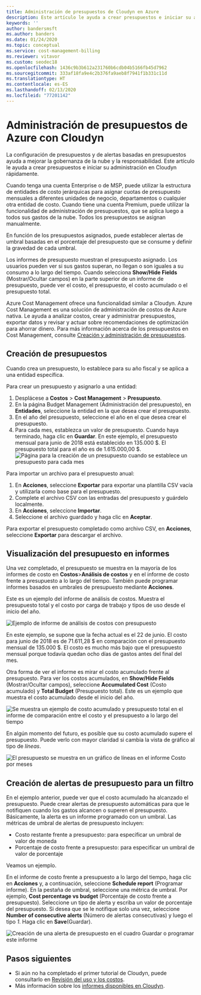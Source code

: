 ```yaml
---
title: Administración de presupuestos de Cloudyn en Azure
description: Este artículo le ayuda a crear presupuestos e iniciar su administración en Cloudyn rápidamente.
keywords: ''
author: bandersmsft
ms.author: banders
ms.date: 01/24/2020
ms.topic: conceptual
ms.service: cost-management-billing
ms.reviewer: vitavor
ms.custom: seodec18
ms.openlocfilehash: 1436c9b3b612a231760b6cdb04b5166fb45d7962
ms.sourcegitcommit: 333af18fa9e4c2b376fa9aeb8f7941f1b331c11d
ms.translationtype: HT
ms.contentlocale: es-ES
ms.lasthandoff: 02/13/2020
ms.locfileid: "77201142"
---
```

# <a name="manage-azure-budgets-with-cloudyn"></a>Administración de presupuestos de Azure con Cloudyn

La configuración de presupuestos y de alertas basadas en presupuestos ayuda a mejorar la gobernanza de la nube y la responsabilidad. Este artículo le ayuda a crear presupuestos e iniciar su administración en Cloudyn rápidamente.

Cuando tenga una cuenta Enterprise o de MSP, puede utilizar la estructura de entidades de costo jerárquicas para asignar cuotas de presupuesto mensuales a diferentes unidades de negocio, departamentos o cualquier otra entidad de costo. Cuando tiene una cuenta Premium, puede utilizar la funcionalidad de administración de presupuestos, que se aplica luego a todos sus gastos de la nube. Todos los presupuestos se asignan manualmente.

En función de los presupuestos asignados, puede establecer alertas de umbral basadas en el porcentaje del presupuesto que se consume y definir la gravedad de cada umbral.

Los informes de presupuesto muestran el presupuesto asignado. Los usuarios pueden ver si sus gastos superan, no llegan o son iguales a su consumo a lo largo del tiempo. Cuando selecciona **Show/Hide Fields** (Mostrar/Ocultar campos) en la parte superior de un informe de presupuesto, puede ver el costo, el presupuesto, el costo acumulado o el presupuesto total.

Azure Cost Management ofrece una funcionalidad similar a Cloudyn. Azure Cost Management es una solución de administración de costos de Azure nativa. Le ayuda a analizar costos, crear y administrar presupuestos, exportar datos y revisar y actuar sobre recomendaciones de optimización para ahorrar dinero. Para más información acerca de los presupuestos en Cost Management, consulte [Creación y administración de presupuestos](../costs/tutorial-acm-create-budgets.md).

## <a name="create-budgets"></a>Creación de presupuestos

Cuando crea un presupuesto, lo establece para su año fiscal y se aplica a una entidad específica.

Para crear un presupuesto y asignarlo a una entidad:

1. Desplácese a **Costos** &gt; **Cost Management** &gt; **Presupuesto**.
2. En la página Budget Management (Administración del presupuesto), en **Entidades**, seleccione la entidad en la que desea crear el presupuesto.
3. En el año del presupuesto, seleccione el año en el que desea crear el presupuesto.
4. Para cada mes, establezca un valor de presupuesto. Cuando haya terminado, haga clic en **Guardar**.
En este ejemplo, el presupuesto mensual para junio de 2018 está establecido en 135.000 $. El presupuesto total para el año es de 1.615.000,00 $.
![Página para la creación de un presupuesto cuando se establece un presupuesto para cada mes](./media/manage-budgets/set-budget.png)


Para importar un archivo para el presupuesto anual:

1. En **Acciones**, seleccione **Exportar** para exportar una plantilla CSV vacía y utilizarla como base para el presupuesto.
2. Complete el archivo CSV con las entradas del presupuesto y guárdelo localmente.
3. En **Acciones**, seleccione **Importar**.
4. Seleccione el archivo guardado y haga clic en **Aceptar**.

Para exportar el presupuesto completado como archivo CSV, en **Acciones**, seleccione **Exportar** para descargar el archivo.

## <a name="view-budget-in-reports"></a>Visualización del presupuesto en informes

Una vez completado, el presupuesto se muestra en la mayoría de los informes de costo en **Costos**&gt;**Análisis de costos** y en el informe de costo frente a presupuesto a lo largo del tiempo. También puede programar informes basados en umbrales de presupuesto mediante **Acciones**.

Este es un ejemplo del informe de análisis de costos. Muestra el presupuesto total y el costo por carga de trabajo y tipos de uso desde el inicio del año.

![Ejemplo de informe de análisis de costos con presupuesto](./media/manage-budgets/cost-analysis-budget-example.png)

En este ejemplo, se supone que la fecha actual es el 22 de junio. El costo para junio de 2018 es de 71.611,28 $ en comparación con el presupuesto mensual de 135.000 $. El costo es mucho más bajo que el presupuesto mensual porque todavía quedan ocho días de gastos antes del final del mes.

Otra forma de ver el informe es mirar el costo acumulado frente al presupuesto. Para ver los costos acumulados, en **Show/Hide Fields** (Mostrar/Ocultar campos), seleccione **Accumulated Cost** (Costo acumulado) y **Total Budget** (Presupuesto total). Este es un ejemplo que muestra el costo acumulado desde el inicio del año.

![Se muestra un ejemplo de costo acumulado y presupuesto total en el informe de comparación entre el costo y el presupuesto a lo largo del tiempo](./media/manage-budgets/accumulated-budget.png)

En algún momento del futuro, es posible que su costo acumulado supere el presupuesto. Puede verlo con mayor claridad si cambia la vista de gráfico al tipo de _líneas_.

![El presupuesto se muestra en un gráfico de líneas en el informe Costo por meses](./media/manage-budgets/budget-line.png)

## <a name="create-budget-alerts-for-a-filter"></a>Creación de alertas de presupuesto para un filtro

En el ejemplo anterior, puede ver que el costo acumulado ha alcanzado el presupuesto. Puede crear alertas de presupuesto automáticas para que le notifiquen cuando los gastos alcancen o superen el presupuesto. Básicamente, la alerta es un informe programado con un umbral. Las métricas de umbral de alertas de presupuesto incluyen:

- Costo restante frente a presupuesto: para especificar un umbral de valor de moneda
- Porcentaje de costo frente a presupuesto: para especificar un umbral de valor de porcentaje

Veamos un ejemplo.

En el informe de costo frente a presupuesto a lo largo del tiempo, haga clic en **Acciones** y, a continuación, seleccione **Schedule report** (Programar informe). En la pestaña de umbral, seleccione una métrica de umbral. Por ejemplo, **Cost percentage vs budget** (Porcentaje de costo frente a presupuesto). Seleccione un tipo de alerta y escriba un valor de porcentaje del presupuesto. Si desea que se le notifique solo una vez, seleccione **Number of consecutive alerts** (Número de alertas consecutivas) y luego el tipo _1_. Haga clic en **Save**(Guardar).

![Creación de una alerta de presupuesto en el cuadro Guardar o programar este informe](./media/manage-budgets/budget-alert.png)

## <a name="next-steps"></a>Pasos siguientes

- Si aún no ha completado el primer tutorial de Cloudyn, puede consultarlo en [Revisión del uso y los costos](tutorial-review-usage.md).
- Más información sobre los [informes disponibles en Cloudyn](use-reports.md).
